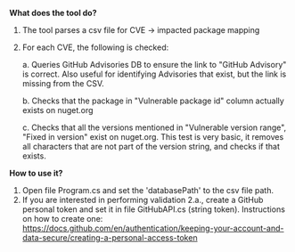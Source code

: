 ﻿**What does the tool do?**

1. The tool parses a csv file for CVE -> impacted package mapping
2. For each CVE, the following is checked:

	a. Queries GitHub Advisories DB to ensure the link to "GitHub Advisory" is correct. Also useful for identifying Advisories that exist, but the link is missing from the CSV.
	
	b. Checks that the package in "Vulnerable package id" column actually exists on nuget.org
	
	c. Checks that all the versions mentioned in "Vulnerable version range", "Fixed in version" exist on nuget.org. This test is very basic, it removes all characters that are not part of the version string, and checks if that exists.


**How to use it?**
1. Open file Program.cs and set the 'databasePath' to the csv file path. 
2. If you are interested in performing validation 2.a., create a GitHub personal token and set it in file GitHubAPI.cs (string token). Instructions on how to create one: https://docs.github.com/en/authentication/keeping-your-account-and-data-secure/creating-a-personal-access-token 
